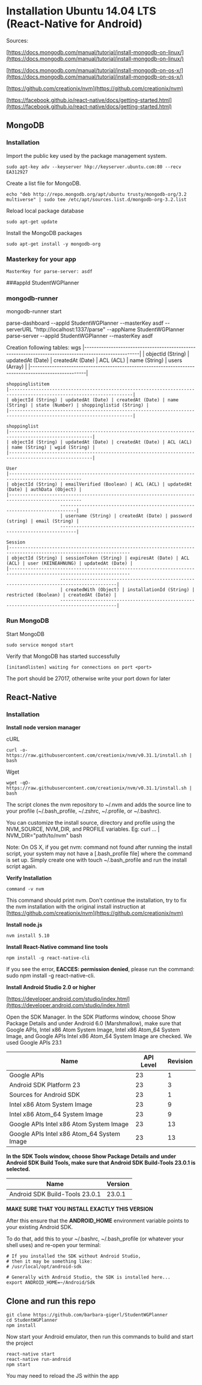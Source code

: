 # Installation Ubuntu 14.04 LTS (React-Native for Android)

Sources:

[https://docs.mongodb.com/manual/tutorial/install-mongodb-on-linux/](https://docs.mongodb.com/manual/tutorial/install-mongodb-on-linux/)

[https://docs.mongodb.com/manual/tutorial/install-mongodb-on-os-x/](https://docs.mongodb.com/manual/tutorial/install-mongodb-on-os-x/)

[https://github.com/creationix/nvm](https://github.com/creationix/nvm)

[https://facebook.github.io/react-native/docs/getting-started.html](https://facebook.github.io/react-native/docs/getting-started.html)

## MongoDB

### Installation

Import the public key used by the package management system.

    sudo apt-key adv --keyserver hkp://keyserver.ubuntu.com:80 --recv EA312927

Create a list file for MongoDB.

    echo "deb http://repo.mongodb.org/apt/ubuntu trusty/mongodb-org/3.2 multiverse" | sudo tee /etc/apt/sources.list.d/mongodb-org-3.2.list

Reload local package database

    sudo apt-get update

Install the MongoDB packages

    sudo apt-get install -y mongodb-org

### Masterkey for your app
	MasterKey for parse-server: asdf
###appId
 	StudentWGPlanner

### mongodb-runner 	


mongodb-runner start


parse-dashboard --appId StudentWGPlanner --masterKey asdf --serverURL "http://localhost:1337/parse" --appName StudentWGPlanner
parse-server --appId StudentWGPlanner --masterKey asdf

    
    
Creation following tables:
    wgs
    |-----------------------------------------------------------------------------------------------------|
    | objectId (String) | updatedAt (Date) | createdAt (Date) | ACL (ACL) | name (String) | users (Array) |
    |-----------------------------------------------------------------------------------------------------|
    
    shoppinglistitem
    |--------------------------------------------------------------------------------------------------------------------|
    | objectId (String) | updatedAt (Date) | createdAt (Date) | name (String) | state (Number) | shoppinglistid (String) |
    |--------------------------------------------------------------------------------------------------------------------|
    
    shoppinglist
    |-----------------------------------------------------------------------------------------------------|
    | objectId (String) | updatedAt (Date) | createdAt (Date) | ACL (ACL) | name (String) | wgid (String) |
    |-----------------------------------------------------------------------------------------------------|
    
    User
    |-------------------------------------------------------------------------------------------------
    | objectId (String) | emailVerified (Boolean) | ACL (ACL) | updatedAt (Date) | authData (Object) |
    |-------------------------------------------------------------------------------------------------
                        ----------------------------------------------------------------------------|
                        | username (String) | createdAt (Date) | password (string) | email (String) |
                        ----------------------------------------------------------------------------|
                        
    Session                        
    |-------------------------------------------------------------------------------------------------------------------
    | objectId (String) | sessionToken (String) | expiresAt (Date) | ACL (ACL) | user (KEINEAHNUNG) | updatedAt (Date) |
    |-------------------------------------------------------------------------------------------------------------------
                        -------------------------------------------------------------------------------------------|
                        | createdWith (Object) | installationId (String) | restricted (Boolean) | createdAt (Date) |
                        -------------------------------------------------------------------------------------------|
                        
### Run MongoDB

Start MongoDB

    sudo service mongod start

Verify that MongoDB has started successfully

    [initandlisten] waiting for connections on port <port>

The port should be 27017, otherwise write your port down for later

## React-Native

### Installation

**Install node version manager**

cURL

    curl -o- https://raw.githubusercontent.com/creationix/nvm/v0.31.1/install.sh | bash

Wget

    wget -qO- https://raw.githubusercontent.com/creationix/nvm/v0.31.1/install.sh | bash

The script clones the nvm repository to ~/.nvm and adds the source line to your profile (~/.bash_profile, ~/.zshrc, ~/.profile, or ~/.bashrc).

You can customize the install source, directory and profile using the NVM_SOURCE, NVM_DIR, and PROFILE variables. Eg: curl ... | NVM_DIR="path/to/nvm" bash

Note: On OS X, if you get nvm: command not found after running the install script, your system may not have a [.bash_profile file] where the command is set up. Simply create one with touch ~/.bash_profile and run the install script again.

**Verify Installation**

    command -v nvm

This command should print nvm. Don't continue the installation, try to fix the nvm installation with the original install instruction at [https://github.com/creationix/nvm](https://github.com/creationix/nvm)

**Install node.js**

    nvm install 5.10

**Install React-Native command line tools**

    npm install -g react-native-cli

If you see the error, **EACCES: permission denied**, please run the command: sudo npm install -g react-native-cli.

**Install Android Studio 2.0 or higher**

[https://developer.android.com/studio/index.html](https://developer.android.com/studio/index.html)

Open the SDK Manager. In the SDK Platforms window, choose Show Package Details and under Android 6.0 (Marshmallow), make sure that Google APIs, Intel x86 Atom System Image, Intel x86 Atom_64 System Image, and Google APIs Intel x86 Atom_64 System Image are checked. We used Google APIs 23.1

| Name                                        | API Level | Revision |
|---------------------------------------------|-----------|----------|
| Google APIs                                 | 23        | 1        |
| Android SDK Platform 23                     | 23        | 3        |
| Sources for Android SDK                     | 23        | 1        |
| Intel x86 Atom System Image                 | 23        | 9        |
| Intel x86 Atom_64 System Image              | 23        | 9        |
| Google APIs Intel x86 Atom System Image     | 23        | 13       |
| Google APIs Intel x86 Atom_64 System Image  | 23        | 13       |

**In the SDK Tools window, choose Show Package Details and under Android SDK Build Tools, make sure that Android SDK Build-Tools 23.0.1 is selected.**

| Name                            | Version |
|---------------------------------|---------|
| Android SDK Build-Tools 23.0.1  | 23.0.1  |

**MAKE SURE THAT YOU INSTALL EXACTLY THIS VERSION**

After this ensure that the **ANDROID_HOME** environment variable points to your existing Android SDK.

To do that, add this to your ~/.bashrc, ~/.bash_profile (or whatever your shell uses) and re-open your terminal:

    # If you installed the SDK without Android Studio,
    # then it may be something like:
    # /usr/local/opt/android-sdk

    # Generally with Android Studio, the SDK is installed here...
    export ANDROID_HOME=~/Android/Sdk

## Clone and run this repo

    git clone https://github.com/barbara-gigerl/StudentWGPlanner
    cd StudentWGPlanner
    npm install

Now start your Android emulator, then run this commands to build and start the project

    react-native start
    react-native run-android
    npm start

You may need to reload the JS within the app

